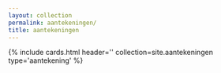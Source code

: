 ```yaml
---
layout: collection
permalink: aantekeningen/
title: aantekeningen
---
```

{% include cards.html header='' collection=site.aantekeningen type='aantekening' %}